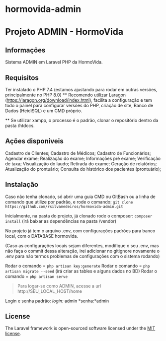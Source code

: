 # hormovida-admin

# Projeto ADMIN - HormoVida

## Informações

Sistema ADMIN em Laravel PHP da HormoVida.

## Requisitos

Ter instalado o PHP 7.4 (estamos ajustando para rodar em outras versões, principalmente no PHP 8.0)
\*\* Recomendo utilizar Laragon (https://laragon.org/download/index.html), facilita a configuração e tem todo o painel para configurar versões do PHP, criação de site, Banco de Dados (HeidiSQL) e um CMD próprio.

\*\* Se utilizar xampp, o processo é o padrão, clonar o repositório dentro da pasta /htdocs.

## Ações disponiveis

Cadastro de Clientes;
Cadastro de Médicos;
Cadastro de Funcionários;
Agendar exame;
Realização do exame;
Informações pré exame;
Verificação de taxa;
Visualização do laudo;
Retirada do exame;
Geração de relatórios;
Atualização do prontuário;
Consulta do histórico dos pacientes (prontuário);

## Instalação

Caso não tenha clonado, só abrir uma guia CMD ou GitBash ou a linha de comando que utilize por padrão, e rode o comando:
`git clone https://github.com/rsilvamedeiros/hormovida-admin.git`

Inicialmente, na pasta do projeto, já clonado rode o composer:
`composer install`
(irá baixar as dependências na pasta /vendor)

No projeto já tem o arquivo .env, com configurações padrões para banco local, com o DATABASE hormovida.

(Caso as configurações locais sejam diferentes, modifique o seu .env, mas não faça o commit dessa alteração, irei adicionar no gitignore novamente o .env para não termos problemas de configurações com o sistema rodando)

Rodar o comando = `php artisan key:generate`
Rodar o comando = `php artisan migrate --seed` (irá criar as tables e alguns dados no BD)
Rodar o comando = `php artisan serve`

> Para logar-se como ADMIN, acesse a url http://SEU_LOCAL_HOST/home

Login e senha padrão:
_login:_ admin
*senha:*admin

## License

The Laravel framework is open-sourced software licensed under the [MIT license](http://opensource.org/licenses/MIT).
